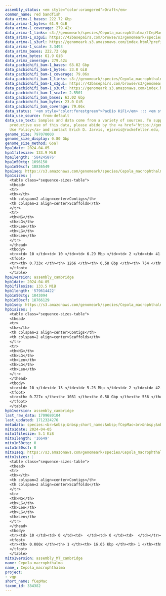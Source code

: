 ```yaml
---
assembly_status: <em style="color:orangered">Draft</em>
common_name: red bandfish
data_arima-1_bases: 222.72 Gbp
data_arima-1_bytes: 61.9 GiB
data_arima-1_coverage: 279.42x
data_arima-1_links: s3://genomeark/species/Cepola_macrophthalma/fCepMac1/genomic_data/arima/<br>
data_arima-1_s3gui: https://42basepairs.com/browse/s3/genomeark/species/Cepola_macrophthalma/fCepMac1/genomic_data/arima/
data_arima-1_s3url: https://genomeark.s3.amazonaws.com/index.html?prefix=species/Cepola_macrophthalma/fCepMac1/genomic_data/arima/
data_arima-1_scale: 3.3493
data_arima_bases: 222.72 Gbp
data_arima_bytes: 61.9 GiB
data_arima_coverage: 279.42x
data_pacbiohifi_bam-1_bases: 63.02 Gbp
data_pacbiohifi_bam-1_bytes: 23.0 GiB
data_pacbiohifi_bam-1_coverage: 79.06x
data_pacbiohifi_bam-1_links: s3://genomeark/species/Cepola_macrophthalma/fCepMac1/genomic_data/pacbio_hifi/<br>
data_pacbiohifi_bam-1_s3gui: https://42basepairs.com/browse/s3/genomeark/species/Cepola_macrophthalma/fCepMac1/genomic_data/pacbio_hifi/
data_pacbiohifi_bam-1_s3url: https://genomeark.s3.amazonaws.com/index.html?prefix=species/Cepola_macrophthalma/fCepMac1/genomic_data/pacbio_hifi/
data_pacbiohifi_bam-1_scale: 2.5501
data_pacbiohifi_bam_bases: 63.02 Gbp
data_pacbiohifi_bam_bytes: 23.0 GiB
data_pacbiohifi_bam_coverage: 79.06x
data_status: '<em style="color:forestgreen">PacBio HiFi</em> ::: <em style="color:forestgreen">Arima</em>'
data_use_source: from-default
data_use_text: Samples and data come from a variety of sources. To support fair and
  productive use of this data, please abide by the <a href="https://genome10k.soe.ucsc.edu/data-use-policies/">Data
  Use Policy</a> and contact Erich D. Jarvis, ejarvis@rockefeller.edu, with any questions.
genome_size: 797070000
genome_size_display: 0.80 Gbp
genome_size_method: GoaT
hpa1date: 2024-04-05
hpa1filesize: 133.9 MiB
hpa1length: '584245876'
hpa1n50ctg: 1096150
hpa1n50scf: 18836549
hpa1seq: https://s3.amazonaws.com/genomeark/species/Cepola_macrophthalma/fCepMac1/assembly_cambridge/fCepMac1.hap1.asm.20240405.fasta.gz
hpa1sizes: |
  <table class="sequence-sizes-table">
  <thead>
  <tr>
  <th></th>
  <th colspan=2 align=center>Contigs</th>
  <th colspan=2 align=center>Scaffolds</th>
  </tr>
  <tr>
  <th>NG</th>
  <th>LG</th>
  <th>Len</th>
  <th>LG</th>
  <th>Len</th>
  </tr>
  </thead>
  <tbody>
  <tr><td> 10 </td><td> 10 </td><td> 6.29 Mbp </td><td> 2 </td><td> 41.01 Mbp </td></tr><tr><td> 20 </td><td> 25 </td><td> 4.52 Mbp </td><td> 5 </td><td> 24.59 Mbp </td></tr><tr><td> 30 </td><td> 46 </td><td> 3.08 Mbp </td><td> 9 </td><td> 22.86 Mbp </td></tr><tr><td> 40 </td><td> 79 </td><td> 1.94 Mbp </td><td> 13 </td><td> 19.87 Mbp </td></tr><tr style="background-color:#cccccc;"><td> 50 </td><td> 133 </td><td style="background-color:#88ff88;"> 1.10 Mbp </td><td> 17 </td><td style="background-color:#88ff88;"> 18.84 Mbp </td></tr><tr><td> 60 </td><td> 237 </td><td> 484.65 Kbp </td><td> 22 </td><td> 12.53 Mbp </td></tr><tr><td> 70 </td><td> 570 </td><td> 104.70 Kbp </td><td> 145 </td><td> 174.04 Kbp </td></tr><tr><td> 80 </td><td> 0 </td><td>  </td><td> 0 </td><td>  </td></tr><tr><td> 90 </td><td> 0 </td><td>  </td><td> 0 </td><td>  </td></tr><tr><td> 100 </td><td> 0 </td><td>  </td><td> 0 </td><td>  </td></tr></tbody>
  <tfoot>
  <tr><th> 0.733x </th><th> 1266 </th><th> 0.58 Gbp </th><th> 754 </th><th> 0.58 Gbp </th></tr>
  </tfoot>
  </table>
hpa1version: assembly_cambridge
hpb1date: 2024-04-05
hpb1filesize: 133.5 MiB
hpb1length: '579614422'
hpb1n50ctg: 1043094
hpb1n50scf: 18766129
hpb1seq: https://s3.amazonaws.com/genomeark/species/Cepola_macrophthalma/fCepMac1/assembly_cambridge/fCepMac1.hap2.asm.20240405.fasta.gz
hpb1sizes: |
  <table class="sequence-sizes-table">
  <thead>
  <tr>
  <th></th>
  <th colspan=2 align=center>Contigs</th>
  <th colspan=2 align=center>Scaffolds</th>
  </tr>
  <tr>
  <th>NG</th>
  <th>LG</th>
  <th>Len</th>
  <th>LG</th>
  <th>Len</th>
  </tr>
  </thead>
  <tbody>
  <tr><td> 10 </td><td> 13 </td><td> 5.23 Mbp </td><td> 2 </td><td> 42.55 Mbp </td></tr><tr><td> 20 </td><td> 31 </td><td> 3.82 Mbp </td><td> 5 </td><td> 24.94 Mbp </td></tr><tr><td> 30 </td><td> 55 </td><td> 2.70 Mbp </td><td> 9 </td><td> 23.11 Mbp </td></tr><tr><td> 40 </td><td> 93 </td><td> 1.65 Mbp </td><td> 13 </td><td> 20.19 Mbp </td></tr><tr style="background-color:#cccccc;"><td> 50 </td><td> 152 </td><td style="background-color:#88ff88;"> 1.04 Mbp </td><td> 17 </td><td style="background-color:#88ff88;"> 18.77 Mbp </td></tr><tr><td> 60 </td><td> 261 </td><td> 0.51 Mbp </td><td> 22 </td><td> 12.13 Mbp </td></tr><tr><td> 70 </td><td> 575 </td><td> 114.00 Kbp </td><td> 138 </td><td> 204.00 Kbp </td></tr><tr><td> 80 </td><td> 0 </td><td>  </td><td> 0 </td><td>  </td></tr><tr><td> 90 </td><td> 0 </td><td>  </td><td> 0 </td><td>  </td></tr><tr><td> 100 </td><td> 0 </td><td>  </td><td> 0 </td><td>  </td></tr></tbody>
  <tfoot>
  <tr><th> 0.727x </th><th> 1081 </th><th> 0.58 Gbp </th><th> 556 </th><th> 0.58 Gbp </th></tr>
  </tfoot>
  </table>
hpb1version: assembly_cambridge
last_raw_data: 1709680104
last_updated: 1712324276
metadata: species:<br>&nbsp;&nbsp;short_name:&nbsp;fCepMac<br>&nbsp;&nbsp;name:&nbsp;Cepola&nbsp;macrophthalma<br>&nbsp;&nbsp;taxon_id:&nbsp;334382<br>&nbsp;&nbsp;common_name:&nbsp;red&nbsp;bandfish<br>&nbsp;&nbsp;order:<br>&nbsp;&nbsp;&nbsp;&nbsp;name:&nbsp;Perciformes<br>&nbsp;&nbsp;family:<br>&nbsp;&nbsp;&nbsp;&nbsp;name:&nbsp;Cepolidae<br>&nbsp;&nbsp;individuals:<br>&nbsp;&nbsp;&nbsp;&nbsp;-&nbsp;short_name:&nbsp;fCepMac1<br>&nbsp;&nbsp;&nbsp;&nbsp;&nbsp;&nbsp;biosample_id:&nbsp;SAMEA112788985<br>&nbsp;&nbsp;&nbsp;&nbsp;&nbsp;&nbsp;sex:<br>&nbsp;&nbsp;genome_size:&nbsp;797070000<br>&nbsp;&nbsp;genome_size_method:&nbsp;GoaT<br>&nbsp;&nbsp;project:&nbsp;[&nbsp;vgp&nbsp;]<br>
mito1date: 2024-04-05
mito1filesize: 5.1 KiB
mito1length: '16649'
mito1n50ctg: 0
mito1n50scf: 0
mito1seq: https://s3.amazonaws.com/genomeark/species/Cepola_macrophthalma/fCepMac1/assembly_MT_cambridge/fCepMac1.MT.20240405.fasta.gz
mito1sizes: |
  <table class="sequence-sizes-table">
  <thead>
  <tr>
  <th></th>
  <th colspan=2 align=center>Contigs</th>
  <th colspan=2 align=center>Scaffolds</th>
  </tr>
  <tr>
  <th>NG</th>
  <th>LG</th>
  <th>Len</th>
  <th>LG</th>
  <th>Len</th>
  </tr>
  </thead>
  <tbody>
  <tr><td> 10 </td><td> 0 </td><td>  </td><td> 0 </td><td>  </td></tr><tr><td> 20 </td><td> 0 </td><td>  </td><td> 0 </td><td>  </td></tr><tr><td> 30 </td><td> 0 </td><td>  </td><td> 0 </td><td>  </td></tr><tr><td> 40 </td><td> 0 </td><td>  </td><td> 0 </td><td>  </td></tr><tr style="background-color:#cccccc;"><td> 50 </td><td> 0 </td><td style="background-color:#ff8888;">  </td><td> 0 </td><td style="background-color:#ff8888;">  </td></tr><tr><td> 60 </td><td> 0 </td><td>  </td><td> 0 </td><td>  </td></tr><tr><td> 70 </td><td> 0 </td><td>  </td><td> 0 </td><td>  </td></tr><tr><td> 80 </td><td> 0 </td><td>  </td><td> 0 </td><td>  </td></tr><tr><td> 90 </td><td> 0 </td><td>  </td><td> 0 </td><td>  </td></tr><tr><td> 100 </td><td> 0 </td><td>  </td><td> 0 </td><td>  </td></tr></tbody>
  <tfoot>
  <tr><th> 0.000x </th><th> 1 </th><th> 16.65 Kbp </th><th> 1 </th><th> 16.65 Kbp </th></tr>
  </tfoot>
  </table>
mito1version: assembly_MT_cambridge
name: Cepola macrophthalma
name_: Cepola_macrophthalma
project:
- vgp
short_name: fCepMac
taxon_id: 334382
---
```

